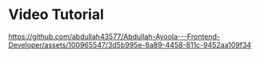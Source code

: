 # Video Tutorial



https://github.com/abdullah43577/Abdullah-Ayoola---Frontend-Developer/assets/100965547/3d5b995e-8a89-4458-811c-9452aa109f34

